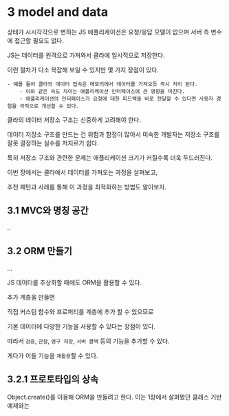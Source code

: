 # 3 model and data

상태가 시시각각으로 변하는 JS 애플리케이션은 요청/응답 모델이 없으며 서버 측 변수에 접근할 필요도 없다.

JS는 데이터를 원격으로 가져와서 클라에 일시적으로 저장한다.

이런 절차가 다소 복잡해 보일 수 있지만 몇 가지 장점이 있다.

    - 예를 들어 클라의 데이터 접속은 메모리에서 데이터를 가져오듯 즉시 처리 된다.
        - 이와 같은 속도 차이는 애플리케이션 인터페이스에 큰 영향을 미친다.
        - 애플리케이션의 인터페이스가 요청에 대한 피드백을 바로 전달할 수 있다면 사용자 경험을 극적으로 개선할 수 있다.

클라의 데이터 저장소 구조는 신중하게 고려해야 한다.

데이터 저장소 구조를 만드는 건 위험과 함정이 많아서 미숙한 개발자는 저장소 구조를 잘못 결정하는 실수를 저지르기 쉽다.

특히 저장소 구조와 관련한 문제는 애플리케이션 크기가 커질수록 더욱 두드러진다.

이번 장에서는 클라에서 데이터를 가져오는 과정을 살펴보고,

추천 패턴과 사례를 통해 이 과정을 최적화하는 방법도 알아보자.


## 3.1 MVC와 명칭 공간

..



## 3.2 ORM 만들기

...

JS 데이터를 추상화할 때에도 ORM을 활용할 수 있다.

추가 계층을 만들면

직접 커스텀 함수와 프로퍼티를 계층에 추가 할 수 있으므로

기본 데이터에 다양한 기능을 사용할 수 있다는 장점이 있다.

따라서 `검증`, `관찰`, `영구 저장`, `서버 콜백` 등의 기능을 추가할 수 있다.

게다가 이들 기능을 `재활용`할 수 있다.


## 3.2.1 프로토타입의 상속

Object.create()를 이용해 ORM을 만들려고 한다. 이는 1장에서 살펴봤던 클래스 기반 예제와는  
